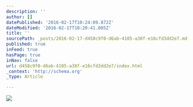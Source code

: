```yaml
---
description: ''
author: []
datePublished: '2016-02-17T10:24:09.872Z'
dateModified: '2016-02-17T10:20:41.005Z'
title: ''
sourcePath: _posts/2016-02-17-d458c9f0-d6ab-4105-a38f-e16cfd3dd2e7.md
published: true
inFeed: true
hasPage: true
inNav: false
url: d458c9f0-d6ab-4105-a38f-e16cfd3dd2e7/index.html
_context: 'http://schema.org'
_type: Article

---
```

![](https://the-grid-user-content.s3-us-west-2.amazonaws.com/a830db5f-9559-465c-a2ea-c0f6c499a29d.jpg)